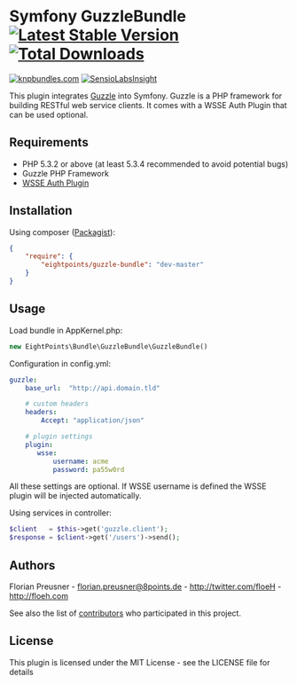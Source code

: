 Symfony GuzzleBundle
[![Latest Stable Version](https://poser.pugx.org/eightpoints/guzzle-bundle/v/stable.png)](https://packagist.org/packages/eightpoints/guzzle-bundle)
[![Total Downloads](https://poser.pugx.org/eightpoints/guzzle-bundle/downloads.png)](https://packagist.org/packages/eightpoints/guzzle-bundle)
====================
[![knpbundles.com](http://knpbundles.com/8p/GuzzleBundle/badge)](http://knpbundles.com/8p/GuzzleBundle)
[![SensioLabsInsight](https://insight.sensiolabs.com/projects/5cf56080-9357-49a3-83b2-a3dd20a8a590/big.png)](https://insight.sensiolabs.com/projects/5cf56080-9357-49a3-83b2-a3dd20a8a590)

This plugin integrates [Guzzle][1] into Symfony. Guzzle is a PHP framework for building RESTful web service clients.
It comes with a WSSE Auth Plugin that can be used optional.

Requirements
------------
 - PHP 5.3.2 or above (at least 5.3.4 recommended to avoid potential bugs)
 - Guzzle PHP Framework
 - [WSSE Auth Plugin][2]

 
Installation
------------
Using composer ([Packagist][3]):

``` json
{
    "require": {
        "eightpoints/guzzle-bundle": "dev-master"
    }
}
```


Usage
-----
Load bundle in AppKernel.php:
``` php
new EightPoints\Bundle\GuzzleBundle\GuzzleBundle()
```

Configuration in config.yml:
``` yaml
guzzle:
    base_url:  "http://api.domain.tld"

    # custom headers
    headers:
        Accept: "application/json"

    # plugin settings
    plugin:
       wsse:
           username: acme
           password: pa55w0rd
```
All these settings are optional. If WSSE username is defined the WSSE plugin will be injected automatically.

Using services in controller:
``` php
$client   = $this->get('guzzle.client');
$response = $client->get('/users')->send();
```


Authors
-------
Florian Preusner - <florian.preusner@8points.de> - <http://twitter.com/floeH> - <http://floeh.com><br />

See also the list of [contributors][4] who participated in this project.


License
-------
This plugin is licensed under the MIT License - see the LICENSE file for details


[1]: http://guzzlephp.org/
[2]: https://github.com/8p/guzzle-wsse-plugin
[3]: https://packagist.org/packages/eightpoints/guzzle-bundle
[4]: https://github.com/8p/GuzzleBundle/graphs/contributors